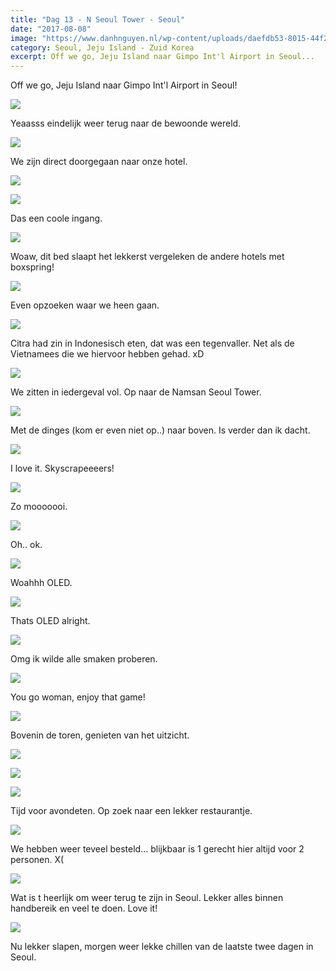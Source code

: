 ```yaml
---
title: "Dag 13 - N Seoul Tower - Seoul"
date: "2017-08-08"
image: "https://www.danhnguyen.nl/wp-content/uploads/daefdb53-8015-44f2-8d74-e7fc6bb562c2.jpg"
category: Seoul, Jeju Island - Zuid Korea
excerpt: Off we go, Jeju Island naar Gimpo Int'l Airport in Seoul...
---
```


Off we go, Jeju Island naar Gimpo Int'l Airport in Seoul!

![](https://www.danhnguyen.nl/wp-content/uploads//daefdb53-8015-44f2-8d74-e7fc6bb562c2-700x393.jpg)

Yeaasss eindelijk weer terug naar de bewoonde wereld.

![](https://www.danhnguyen.nl/wp-content/uploads//1e0d36c6-4c8f-489b-bad3-01f28da6659a-1-700x394.jpg)

We zijn direct doorgegaan naar onze hotel.

![](https://www.danhnguyen.nl/wp-content/uploads//4af02a7e-8dd5-488a-a676-7c6b74ba911c-700x394.jpg)

![](https://www.danhnguyen.nl/wp-content/uploads//0ee1a313-fd2a-4e79-8691-da3eb859168b-700x393.jpg)

Das een coole ingang.

![](https://www.danhnguyen.nl/wp-content/uploads//e26d409c-730c-44ab-856d-10e6e2c4b90d-700x394.jpg)

Woaw, dit bed slaapt het lekkerst vergeleken de andere hotels met boxspring!

![](https://www.danhnguyen.nl/wp-content/uploads//c10be9c6-3e06-44a5-a5b7-f6f231fbdcee-700x393.jpg)

Even opzoeken waar we heen gaan.

![](https://www.danhnguyen.nl/wp-content/uploads//c145f0c8-785e-4642-bd5f-825a78950ae6-700x394.jpg)

Citra had zin in Indonesisch eten, dat was een tegenvaller. Net als de Vietnamees die we hiervoor hebben gehad. xD

![](https://www.danhnguyen.nl/wp-content/uploads//f76ecb31-8cdd-4d3e-a68e-8c552ad913fc-700x394.jpg)

We zitten in iedergeval vol. Op naar de Namsan Seoul Tower.

![](https://www.danhnguyen.nl/wp-content/uploads//c2d1a47d-53a6-498e-bae4-5add1e7d3f10-700x394.jpg)

Met de dinges (kom er even niet op..) naar boven. Is verder dan ik dacht.

![](https://www.danhnguyen.nl/wp-content/uploads//74841bca-939d-46e9-8a14-fefc3dd334b9-700x394.jpg)

I love it. Skyscrapeeeers!

![](https://www.danhnguyen.nl/wp-content/uploads//20bc46fc-63fb-4722-9b9c-95b1a908e90a-700x394.jpg)

Zo mooooooi.

![](https://www.danhnguyen.nl/wp-content/uploads//fce07e64-678c-4013-81e8-3bdd807213c3-700x394.jpg)

Oh.. ok.

![](https://www.danhnguyen.nl/wp-content/uploads//139e0c8c-5b04-4200-b3ee-5a0d05e48457-700x394.jpg)

Woahhh OLED.

![](https://www.danhnguyen.nl/wp-content/uploads//f0227b9e-9d02-49cb-9127-234e2ece3fdf-700x394.jpg)

Thats OLED alright.

![](https://www.danhnguyen.nl/wp-content/uploads//f8857ba4-7c31-4ca7-98a8-cc043e93646f-700x394.jpg)

Omg ik wilde alle smaken proberen.

![](https://www.danhnguyen.nl/wp-content/uploads//b2a119ee-0e60-40c7-8c44-4260eb4f03a9-700x394.jpg)

You go woman, enjoy that game!

![](https://www.danhnguyen.nl/wp-content/uploads//7133977c-3c5b-4c84-b527-dcfbc43ee1d7-700x394.jpg)

Bovenin de toren, genieten van het uitzicht.

![](https://www.danhnguyen.nl/wp-content/uploads//05dcfbf1-ee54-47b1-a041-e851eee266e5-700x394.jpg)

![](https://www.danhnguyen.nl/wp-content/uploads//146a4ec1-b77b-427f-9d4f-d24f0198aec2-700x394.jpg)

![](https://www.danhnguyen.nl/wp-content/uploads//be1cdb08-27c9-4589-a8b3-e4792135c4ae-700x394.jpg)

Tijd voor avondeten. Op zoek naar een lekker restaurantje.

![](https://www.danhnguyen.nl/wp-content/uploads//6a148f6f-4b1a-49b4-9901-bd64d3fe8aee-700x394.jpg)

We hebben weer teveel besteld... blijkbaar is 1 gerecht hier altijd voor 2 personen. X(

![](https://www.danhnguyen.nl/wp-content/uploads//638b6d7b-3cfd-4898-a2d1-ff442152247c-1-700x394.jpg)

Wat is t heerlijk om weer terug te zijn in Seoul. Lekker alles binnen handbereik en veel te doen. Love it!

![](https://www.danhnguyen.nl/wp-content/uploads//5adc8d1f-c740-4ec5-a3ac-5b2a671cae97-700x394.jpg)

Nu lekker slapen, morgen weer lekke chillen van de laatste twee dagen in Seoul.
